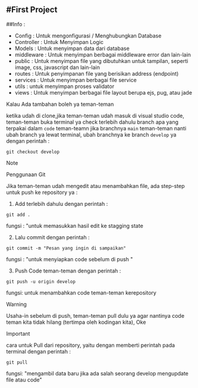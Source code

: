 #First Project
-----------------------

##Info :

- Config : Untuk mengonfigurasi / Menghubungkan Database
- Controller : Untuk Menyimpan Logic
- Models : Untuk menyimpan data dari database
- middleware : Untuk menyimpan berbagai middleware error dan lain-lain
- public : Untuk menyimpan file yang dibutuhkan untuk tampilan, seperti image, css, javascript dan lain-lain
- routes : Untuk penyimpanan file yang berisikan address (endpoint)
- services : Untuk menyimpan berbagai file service
- utils : untuk menyimpan proses validator
- views : Untuk menyimpan berbagai file layout berupa ejs, pug, atau jade

Kalau Ada tambahan boleh ya teman-teman

ketika udah di clone,jika teman-teman udah masuk di visual studio code, teman-teman buka terminal ya check terlebih dahulu branch apa yang terpakai dalam `code` teman-teamn jika branchnya `main` teman-teman nanti ubah branch ya lewat terminal, ubah branchnya ke branch `develop` ya dengan perintah :

```
git checkout develop
```

>[!NOTE]
> Penggunaan Git

Jika teman-teman udah mengedit atau menambahkan file, ada step-step untuk push ke repository ya :

1. Add terlebih dahulu dengan perintah :

```
git add . 
```

fungsi : "untuk memasukkan hasil edit ke stagging state



2. Lalu commit dengan perintah :

```
git commit -m "Pesan yang ingin di sampaikan"
```

fungsi : "untuk menyiapkan code sebelum di push "


3. Push Code teman-teman dengan perintah :

```
git push -u origin develop

```


fungsi: untuk menambahkan code teman-teman kerepository


>[!WARNING] 
> Usaha-in sebelum di push, teman-teman pull dulu ya agar nantinya code teman kita tidak hilang (tertimpa oleh kodingan kita), Oke 

>[!IMPORTANT]
>cara untuk Pull dari repository, yaitu dengan memberti perintah pada terminal dengan perintah :

```
git pull

```

fungsi: "mengambil data baru jika ada salah seorang develop mengupdate file atau code"